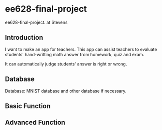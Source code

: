 # ee628-final-project
ee628-final-project. at Stevens

## Introduction
I want to make an app for teachers. This app can assist teachers to evaluate students' hand-writting math answer from homework, quiz and exam.

It can automatically judge students' answer is right or wrong. 

## Database
Database: MNIST database and other database if necessary.

## Basic Function


## Advanced Function

